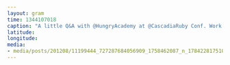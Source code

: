 ```yaml
---
layout: gram
time: 1344107018
caption: "A little Q&A with @HungryAcademy at @CascadiaRuby Conf. Work it, @eliseworthy!"
latitude: 
longitude: 
media:
- media/posts/201208/11199444_727287684056909_1758462087_n_17842281751000351.jpg
---
```


